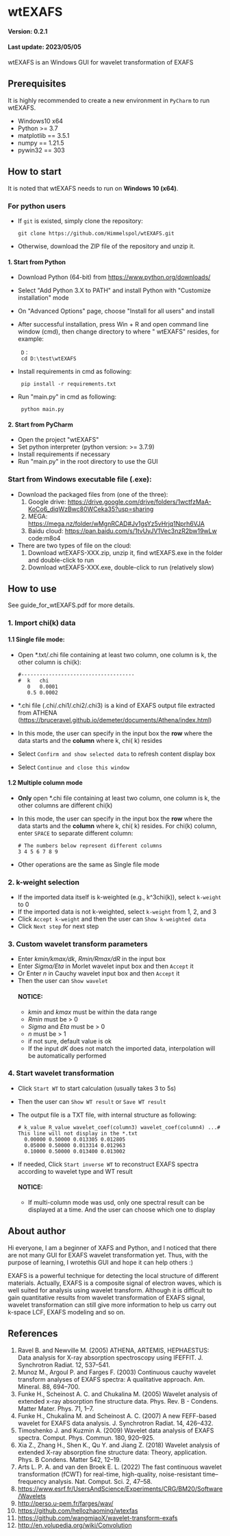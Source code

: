 # wtEXAFS

#### Version: 0.2.1

#### Last update: 2023/05/05

wtEXAFS is an Windows GUI for wavelet transformation of EXAFS

## Prerequisites

It is highly recommended to create a new environment in `PyCharm` to run wtEXAFS.

- Windows10 x64
- Python >= 3.7
- matplotlib == 3.5.1
- numpy == 1.21.5
- pywin32 == 303

## How to start

It is noted that wtEXAFS needs to run on **Windows 10 (x64)**.

### For python users

- If `git` is existed, simply clone the repository:

      git clone https://github.com/Himmelspol/wtEXAFS.git

- Otherwise, download the ZIP file of the repository and unzip it.

#### 1. Start from Python

- Download Python (64-bit) from https://www.python.org/downloads/
- Select "Add Python 3.X to PATH" and install Python with "Customize installation" mode
- On "Advanced Options" page, choose "Install for all users" and install
- After successful installation, press Win + R and open command line window (cmd), then change directory to where "
  wtEXAFS" resides, for example:

       D：
       cd D:\test\wtEXAFS

- Install requirements in cmd as following:

       pip install -r requirements.txt

- Run "main.py" in cmd as following:

       python main.py  

#### 2. Start from PyCharm

- Open the project "wtEXAFS"
- Set python interpreter (python version: >= 3.7.9)
- Install requirements if necessary
- Run "main.py" in the root directory to use the GUI

### Start from Windows executable file (.exe):

- Download the packaged files from (one of the three):
  1. Google drive: https://drive.google.com/drive/folders/1wctfzMaA-KoCo6_diqWzBwc80WCeka35?usp=sharing
  2. MEGA: https://mega.nz/folder/wMgnRCAD#Jv1gsYz5vHrjq1Nprh6VJA
  3. Baidu cloud: https://pan.baidu.com/s/1tvUyJV1Vec3nzR2bw19wLw  code:m8o4
- There are two types of file on the cloud:
  1. Download wtEXAFS-XXX.zip, unzip it, find wtEXAFS.exe in the folder and double-click to run
  2. Download wtEXAFS-XXX.exe, double-click to run (relatively slow)

## How to use

See guide_for_wtEXAFS.pdf for more details.

### 1. Import chi(k) data

#### 1.1 Single file mode:

- Open *.txt/.chi file containing at least two column, one column is k, the other column is chi(k):

      #-------------------------------------
      #  k   chi 
         0   0.0001
         0.5 0.0002
- *.chi file (.chi/.chi1/.chi2/.chi3) is a kind of EXAFS output file extracted from
  ATHENA (https://bruceravel.github.io/demeter/documents/Athena/index.html)
- In this mode, the user can specify in the input box the **row** where the data starts and the **column** where k, chi(
  k) resides
- Select `Confirm and show selected data` to refresh content display box
- Select `Continue and close this window`

#### 1.2 Multiple column mode

- **Only** open *.chi file containing at least two column, one column is k, the other columns are different chi(k)
- In this mode, the user can specify in the input box the **row** where the data starts and the **column** where k, chi(
  k) resides. For chi(k) column, enter `SPACE` to separate different column:

      # The numbers below represent different columns
      3 4 5 6 7 8 9
- Other operations are the same as Single file mode

### 2. k-weight selection

- If the imported data itself is k-weighted (e.g., k^3chi(k)), select `k-weight` to 0
- If the imported data is not k-weighted, select `k-weight` from 1, 2, and 3
- Click `Accept k-weight` and then the user can `Show k-weighted data`
- Click `Next step` for next step

### 3. Custom wavelet transform parameters

- Enter _kmin/kmax/dk_, _Rmin/Rmax/dR_ in the input box
- Enter _Sigma/Eta_ in Morlet wavelet input box and then `Accept` it
- Or Enter _n_ in Cauchy wavelet input box and then `Accept` it
- Then the user can `Show wavelet`
  #### NOTICE:
    - _kmin_ and _kmax_ must be within the data range
    - _Rmin_ must be > 0
    - _Sigma_ and _Eta_ must be > 0
    - _n_ must be > 1
    - if not sure, default value is ok
    - If the input _dK_ does not match the imported data, interpolation will be automatically performed

### 4. Start wavelet transformation

- Click `Start WT` to start calculation (usually takes 3 to 5s)
- Then the user can `Show WT result` or `Save WT result`
- The output file is a TXT file, with internal structure as following:

      # k_value R_value wavelet_coef(column3) wavelet_coef(column4) ...# This line will not display in the *.txt
        0.00000 0.50000 0.013305 0.012805
        0.05000 0.50000 0.013314 0.012963
        0.10000 0.50000 0.013400 0.013002

- If needed, Click `Start inverse WT` to reconstruct EXAFS spectra according to wavelet type and WT result
  #### NOTICE:
    - If multi-column mode was usd, only one spectral result can be displayed at a time. And the user can choose which
      one to display

## About author

Hi everyone, I am a beginner of XAFS and Python, and I noticed that there are not many GUI for EXAFS wavelet transformation yet. Thus, with the purpose of learning, I wrotethis GUI and hope it can help others :)

EXAFS is a powerful technique for detecting the local structure of different materials. Actually, EXAFS is a composite
signal of electron waves, which is well suited for analysis using wavelet transform. Although it is difficult to gain
quantitative results from wavelet transformation of EXAFS signal, wavelet transformation can still give more information
to help us carry out k-space LCF, EXAFS modeling and so on.

## References

1. Ravel B. and Newville M. (2005) ATHENA, ARTEMIS, HEPHAESTUS: Data analysis for X-ray absorption spectroscopy using
   IFEFFIT. J. Synchrotron Radiat. 12, 537–541.
2. Munoz M., Argoul P. and Farges F. (2003) Continuous cauchy wavelet transform analyses of EXAFS spectra: A qualitative
   approach. Am. Mineral. 88, 694–700.
3. Funke H., Scheinost A. C. and Chukalina M. (2005) Wavelet analysis of extended x-ray absorption fine structure data.
   Phys. Rev. B - Condens. Matter Mater. Phys. 71, 1–7.
4. Funke H., Chukalina M. and Scheinost A. C. (2007) A new FEFF-based wavelet for EXAFS data analysis. J. Synchrotron
   Radiat. 14, 426–432.
5. Timoshenko J. and Kuzmin A. (2009) Wavelet data analysis of EXAFS spectra. Comput. Phys. Commun. 180, 920–925.
6. Xia Z., Zhang H., Shen K., Qu Y. and Jiang Z. (2018) Wavelet analysis of extended X-ray absorption fine structure
   data: Theory, application. Phys. B Condens. Matter 542, 12–19.
7. Arts L. P. A. and van den Broek E. L. (2022) The fast continuous wavelet transformation (fCWT) for real-time,
   high-quality, noise-resistant time–frequency analysis. Nat. Comput. Sci. 2, 47–58.
8. https://www.esrf.fr/UsersAndScience/Experiments/CRG/BM20/Software/Wavelets
9. http://perso.u-pem.fr/farges/wav/
10. https://github.com/hellozhaoming/wtexfas
11. https://github.com/wangmiaoX/wavelet-transform-exafs
12. http://en.volupedia.org/wiki/Convolution


